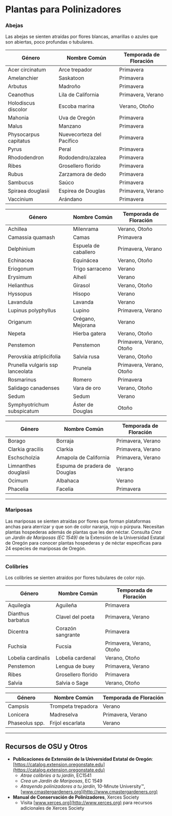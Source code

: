 # Plantas para Polinizadores

### Abejas

Las abejas se sienten atraídas por flores blancas, amarillas o azules que son abiertas, poco profundas o tubulares.


| Género                  | Nombre Común             | Temporada de Floración  |
|-------------------------|-------------------------|-------------------------|
| Acer circinatum         | Arce trepador           | Primavera               |
| Amelanchier             | Saskatoon               | Primavera               |
| Arbutus                 | Madroño                 | Primavera               |
| Ceanothus               | Lila de California      | Primavera, Verano       |
| Holodiscus discolor     | Escoba marina           | Verano, Otoño           |
| Mahonia                 | Uva de Oregón           | Primavera               |
| Malus                   | Manzano                 | Primavera               |
| Physocarpus capitatus   | Nuevecorteza del Pacífico| Primavera              |
| Pyrus                   | Peral                   | Primavera               |
| Rhododendron            | Rododendro/azalea       | Primavera               |
| Ribes                   | Grosellero florido      | Primavera               |
| Rubus                   | Zarzamora de dedo       | Primavera               |
| Sambucus                | Saúco                   | Primavera               |
| Spiraea douglasii       | Espirea de Douglas      | Primavera, Verano       |
| Vaccinium               | Arándano                | Primavera               |


| Género                        | Nombre Común         | Temporada de Floración      |
|-------------------------------|---------------------|-----------------------------|
| Achillea                      | Milenrama           | Verano, Otoño               |
| Camassia quamash              | Camas               | Primavera                   |
| Delphinium                    | Espuela de caballero| Primavera, Verano           |
| Echinacea                     | Equinácea           | Verano, Otoño               |
| Eriogonum                     | Trigo sarraceno     | Verano                      |
| Erysimum                      | Alhelí              | Verano                      |
| Helianthus                    | Girasol             | Verano, Otoño               |
| Hyssopus                      | Hisopo              | Verano                      |
| Lavandula                     | Lavanda             | Verano                      |
| Lupinus polyphyllus           | Lupino              | Primavera, Verano           |
| Origanum                      | Orégano, Mejorana   | Verano                      |
| Nepeta                        | Hierba gatera       | Verano, Otoño               |
| Penstemon                     | Penstemon           | Primavera, Verano, Otoño    |
| Perovskia atriplicifolia      | Salvia rusa         | Verano, Otoño               |
| Prunella vulgaris ssp lanceolata | Prunela          | Primavera, Verano, Otoño    |
| Rosmarinus                    | Romero              | Primavera                   |
| Salidago canadenses           | Vara de oro         | Verano, Otoño               |
| Sedum                         | Sedum               | Verano                      |
| Symphyotrichum subspicatum    | Áster de Douglas    | Otoño                       |


| Género                | Nombre Común           | Temporada de Floración   |
|-----------------------|-----------------------|--------------------------|
| Borago                | Borraja               | Primavera, Verano        |
| Clarkia gracilis      | Clarkia               | Primavera, Verano        |
| Eschscholzia          | Amapola de California | Primavera, Verano        |
| Limnanthes douglasii  | Espuma de pradera de Douglas | Verano         |
| Ocimum                | Albahaca              | Verano                   |
| Phacelia              | Facelia               | Primavera                |

---

### Mariposas

Las mariposas se sienten atraídas por flores que forman plataformas anchas para aterrizar y que son de color naranja, rojo o púrpura. Necesitan plantas hospederas además de plantas que les den néctar. Consulta *Crea un Jardín de Mariposas (EC 1549)* de la Extensión de la Universidad Estatal de Oregón para conocer plantas hospederas y de néctar específicas para 24 especies de mariposas de Oregón.

---

### Colibríes

Los colibríes se sienten atraídos por flores tubulares de color rojo.


| Género                | Nombre Común           | Temporada de Floración        |
|-----------------------|-----------------------|-------------------------------|
| Aquilegia             | Aguileña              | Primavera                     |
| Dianthus barbatus     | Clavel del poeta      | Primavera, Verano             |
| Dicentra              | Corazón sangrante     | Primavera                     |
| Fuchsia               | Fucsia                | Primavera, Verano, Otoño      |
| Lobelia cardinalis    | Lobelia cardenal      | Verano, Otoño                 |
| Penstemon             | Lengua de buey        | Primavera, Verano             |
| Ribes                 | Grosellero florido    | Primavera                     |
| Salvia                | Salvia o Sage         | Verano, Otoño                 |


| Género          | Nombre Común            | Temporada de Floración    |
|-----------------|------------------------|---------------------------|
| Campsis         | Trompeta trepadora      | Verano                    |
| Lonicera        | Madreselva              | Primavera, Verano         |
| Phaseolus spp.  | Frijol escarlata        | Verano                    |

---

## Recursos de OSU y Otros

- **Publicaciones de Extensión de la Universidad Estatal de Oregón**: [https://catalog.extension.oregonstate.edu](https://catalog.extension.oregonstate.edu)
    - *Atrae colibríes a tu jardín*, EC1541
    - *Crea un Jardín de Mariposas*, EC 1549
    - *Atrayendo polinizadores a tu jardín*, 10-Minute University™, [www.cmastergardeners.org](http://www.cmastergardeners.org)
- **Manual de Conservación de Polinizadores**, Xerces Society
    - Visita [www.xerces.org](http://www.xerces.org) para recursos adicionales de Xerces Society

